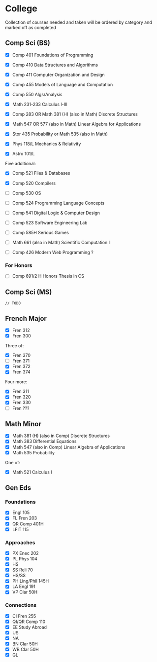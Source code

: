 # College

Collection of courses needed and taken will be ordered by category and marked
off as completed

## Comp Sci (BS)

 - [x] Comp 401 Foundations of Programming
 - [x] Comp 410 Data Structures and Algorithms
 - [x] Comp 411 Computer Organization and Design
 - [x] Comp 455 Models of Language and Computation
 - [x] Comp 550 Algs/Analysis

 - [x] Math 231-233 Calculus I-III
 - [x] Comp 283 OR Math 381 (H) (also in Math) Discrete Structures
 - [x] Math 547 OR 577 (also in Math) Linear Algebra for Applications
 - [x] Stor 435 Probability or Math 535 (also in Math)

 - [x] Phys 118/L Mechanics & Relativity
 - [x] Astro 101/L

Five additional:

 - [x] Comp 521 Files & Databases
 - [x] Comp 520 Compilers
 - [ ] Comp 530 OS
 - [ ] Comp 524 Programming Language Concepts
 - [ ] Comp 541 Digital Logic & Computer Design
 - [ ] Comp 523 Software Engineering Lab
 - [ ] Comp 585H Serious Games
 - [ ] Math 661 (also in Math) Scientific Computation I

 - [ ] Comp 426 Modern Web Programming ?

### For Honors

- [ ] Comp 691/2 H Honors Thesis in CS

## Comp Sci (MS)

`// TODO`

## French Major

 - [x] Fren 312
 - [x] Fren 300

Three of:

 - [x] Fren 370
 - [ ] Fren 371
 - [x] Fren 372
 - [x] Fren 374

Four more:

 - [x] Fren 311
 - [x] Fren 320
 - [x] Fren 330
 - [ ] Fren ???

## Math Minor

 - [x] Math 381 (H) (also in Comp) Discrete Structures
 - [x] Math 383 Differential Equations
 - [x] Math 547 (also in Comp) Linear Algebra of Applications
 - [x] Math 535 Probability

One of:

 - [x] Math 521 Calculus I

## Gen Eds

### Foundations

 - [x] Engl 105
 - [x] FL Fren 203
 - [x] QR Comp 401H
 - [x] LFIT 115

### Approaches

 - [x] PX Enec 202
 - [x] PL Phys 104
 - [x] HS
 - [x] SS Reli 70
 - [x] HS/SS
 - [x] PH Ling/Phil 145H
 - [x] LA Engl 191
 - [x] VP Clar 50H

### Connections

 - [x] CI Fren 255
 - [x] QI/QR Comp 110
 - [x] EE Study Abroad
 - [x] US
 - [x] NA
 - [x] BN Clar 50H
 - [x] WB Clar 50H
 - [x] GL
